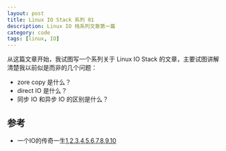 ```yaml
---
layout: post
title: Linux IO Stack 系列 01
description: Linux IO 栈系列文章第一篇
category: code
tags: [linux, IO]
---
```

从这篇文章开始，我试图写一个系列关于 Linux IO Stack 的文章，主要试图讲解清楚我以前似是而非的几个问题：

- zore copy 是什么？
- direct IO 是什么？
- 同步 IO 和异步 IO 的区别是什么？

## 参考

- 一个IO的传奇一生[1],[2],[3],[4],[5],[6],[7],[8],[9],[10]

[-10]:   	 http://hushi55.github.io/  "-10"
[1]:    	 http://alanwu.blog.51cto.com/3652632/1286553   "1"
[2]:    	 http://alanwu.blog.51cto.com/3652632/1286809	"2"
[3]:    	 http://alanwu.blog.51cto.com/3652632/1287592	"3"
[4]:    	 http://alanwu.blog.51cto.com/3652632/1288838	"4"
[5]:    	 http://alanwu.blog.51cto.com/3652632/1294034	"5"
[6]:    	 http://alanwu.blog.51cto.com/3652632/1294332	"6"
[7]:    	 http://alanwu.blog.51cto.com/3652632/1357875	"7"
[8]:    	 http://alanwu.blog.51cto.com/3652632/1391156	"8"
[9]:    	 http://alanwu.blog.51cto.com/3652632/1393068	"9"
[10]:    	 http://alanwu.blog.51cto.com/3652632/1393078	"10"
